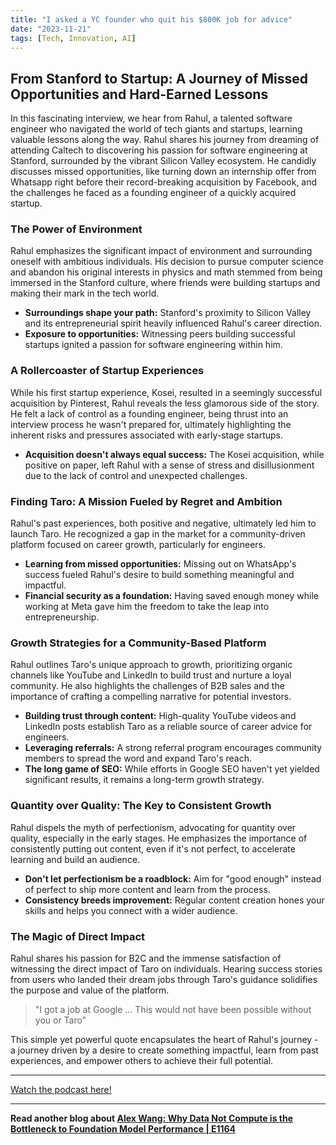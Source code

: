 ```yaml
---
title: "I asked a YC founder who quit his $800K job for advice"
date: "2023-11-21"
tags: [Tech, Innovation, AI]
---
```


## From Stanford to Startup: A Journey of Missed Opportunities and Hard-Earned Lessons

In this fascinating interview, we hear from Rahul, a talented software engineer who navigated the world of tech giants and startups, learning valuable lessons along the way. Rahul shares his journey from dreaming of attending Caltech to discovering his passion for software engineering at Stanford, surrounded by the vibrant Silicon Valley ecosystem. He candidly discusses missed opportunities, like turning down an internship offer from Whatsapp right before their record-breaking acquisition by Facebook, and the challenges he faced as a founding engineer of a quickly acquired startup.

### The Power of Environment

Rahul emphasizes the significant impact of environment and surrounding oneself with ambitious individuals. His decision to pursue computer science and abandon his original interests in physics and math stemmed from being immersed in the Stanford culture, where friends were building startups and making their mark in the tech world.

- **Surroundings shape your path:** Stanford's proximity to Silicon Valley and its entrepreneurial spirit heavily influenced Rahul's career direction.
- **Exposure to opportunities:** Witnessing peers building successful startups ignited a passion for software engineering within him.

### A Rollercoaster of Startup Experiences

While his first startup experience, Kosei, resulted in a seemingly successful acquisition by Pinterest, Rahul reveals the less glamorous side of the story. He felt a lack of control as a founding engineer, being thrust into an interview process he wasn't prepared for, ultimately highlighting the inherent risks and pressures associated with early-stage startups.

- **Acquisition doesn't always equal success:** The Kosei acquisition, while positive on paper, left Rahul with a sense of stress and disillusionment due to the lack of control and unexpected challenges.

### Finding Taro: A Mission Fueled by Regret and Ambition

Rahul's past experiences, both positive and negative, ultimately led him to launch Taro. He recognized a gap in the market for a community-driven platform focused on career growth, particularly for engineers.

- **Learning from missed opportunities:** Missing out on WhatsApp's success fueled Rahul's desire to build something meaningful and impactful.
- **Financial security as a foundation:** Having saved enough money while working at Meta gave him the freedom to take the leap into entrepreneurship.

### Growth Strategies for a Community-Based Platform

Rahul outlines Taro's unique approach to growth, prioritizing organic channels like YouTube and LinkedIn to build trust and nurture a loyal community. He also highlights the challenges of B2B sales and the importance of crafting a compelling narrative for potential investors.

- **Building trust through content:** High-quality YouTube videos and LinkedIn posts establish Taro as a reliable source of career advice for engineers.
- **Leveraging referrals:** A strong referral program encourages community members to spread the word and expand Taro's reach.
- **The long game of SEO:** While efforts in Google SEO haven't yet yielded significant results, it remains a long-term growth strategy.

### Quantity over Quality: The Key to Consistent Growth

Rahul dispels the myth of perfectionism, advocating for quantity over quality, especially in the early stages. He emphasizes the importance of consistently putting out content, even if it's not perfect, to accelerate learning and build an audience.

- **Don't let perfectionism be a roadblock:** Aim for "good enough" instead of perfect to ship more content and learn from the process.
- **Consistency breeds improvement:** Regular content creation hones your skills and helps you connect with a wider audience.

### The Magic of Direct Impact

Rahul shares his passion for B2C and the immense satisfaction of witnessing the direct impact of Taro on individuals. Hearing success stories from users who landed their dream jobs through Taro's guidance solidifies the purpose and value of the platform.

> "I got a job at Google ... This would not have been possible without you or Taro"

This simple yet powerful quote encapsulates the heart of Rahul's journey - a journey driven by a desire to create something impactful, learn from past experiences, and empower others to achieve their full potential.

---

<a href="https://youtube.com/watch?v=fHRzHEwn5ac" target="_blank">Watch the podcast here!</a>

---

**Read another blog about [Alex Wang: Why Data Not Compute is the Bottleneck to Foundation Model Performance | E1164](./20240612-alexandrwang-20vcwithharrystebbings)**
